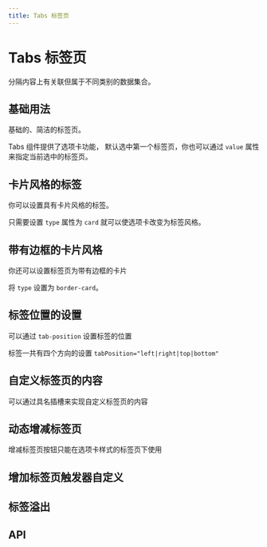 ```yaml
---
title: Tabs 标签页
---
```


# Tabs 标签页

分隔内容上有关联但属于不同类别的数据集合。

## 基础用法

基础的、简洁的标签页。

Tabs 组件提供了选项卡功能， 默认选中第一个标签页，你也可以通过 `value` 属性来指定当前选中的标签页。

<preview path="./basic.vue" />

## 卡片风格的标签

你可以设置具有卡片风格的标签。

只需要设置 `type` 属性为 `card` 就可以使选项卡改变为标签风格。

<preview path="./cardStyle.vue" />

## 带有边框的卡片风格

你还可以设置标签页为带有边框的卡片

将 `type` 设置为 `border-card`。

<preview path="./borderCard.vue" />

## 标签位置的设置

可以通过 `tab-position` 设置标签的位置

标签一共有四个方向的设置 `tabPosition="left|right|top|bottom"`

<preview path="./tabPosition.vue" />

## 自定义标签页的内容

可以通过具名插槽来实现自定义标签页的内容

<preview path="./customTab.vue" />

## 动态增减标签页

增减标签页按钮只能在选项卡样式的标签页下使用

<preview path="./dynamicTabs.vue" />

<!-- ## 添加按钮自定义图标

<preview path="./customizedAddButtonIcon.vue" /> -->

## 增加标签页触发器自定义


<preview path="./customizedTrigger.vue" />

## 标签溢出


<preview path="./overflowTabs.vue" />

## API

<API src="./tabs.json" lang="zh"></API>

<API src="./tab_item.json" lang="zh"></API>